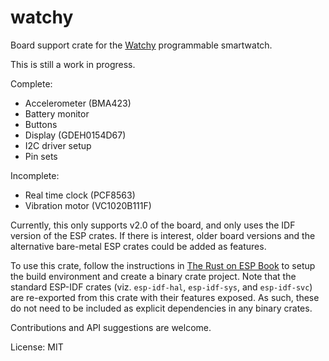 # watchy

Board support crate for the [Watchy](https://watchy.sqfmi.com/) programmable smartwatch.

This is still a work in progress.

Complete:
- Accelerometer (BMA423)
- Battery monitor
- Buttons
- Display (GDEH0154D67)
- I2C driver setup
- Pin sets

Incomplete:
- Real time clock (PCF8563)
- Vibration motor (VC1020B111F)

Currently, this only supports v2.0 of the board, and only uses the IDF version of the ESP crates.
If there is interest, older board versions and the alternative bare-metal ESP crates could be added as features.

To use this crate, follow the instructions in [The Rust on ESP Book](https://esp-rs.github.io/book/) to setup the build environment and create a binary crate project.
Note that the standard ESP-IDF crates (viz. `esp-idf-hal`, `esp-idf-sys`, and `esp-idf-svc`) are re-exported from this crate with their features exposed.
As such, these do not need to be included as explicit dependencies in any binary crates.

Contributions and API suggestions are welcome.

License: MIT
